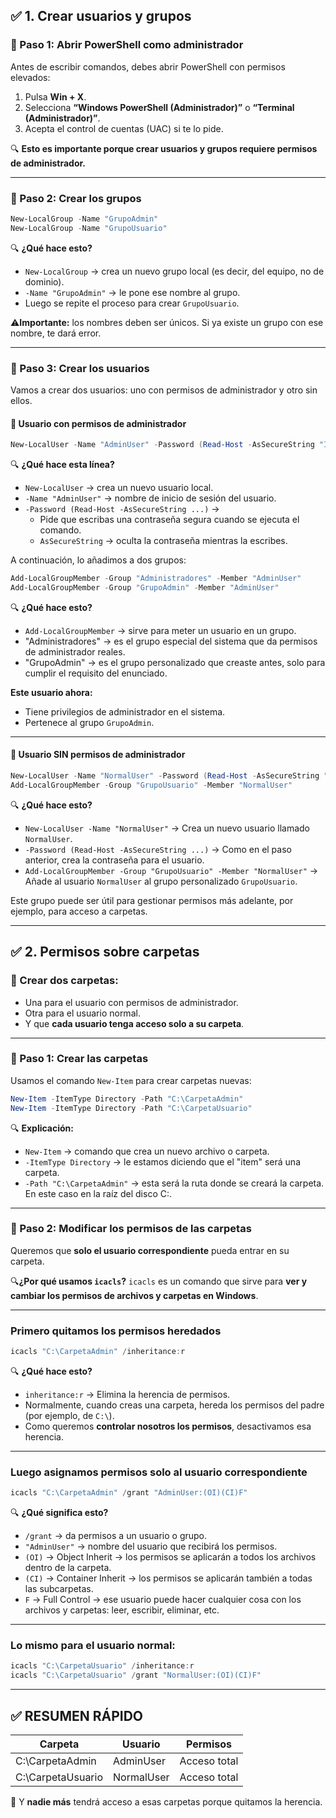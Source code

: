 ## ✅ 1. Crear usuarios y grupos

### 🔹 Paso 1: Abrir PowerShell como administrador
Antes de escribir comandos, debes abrir PowerShell con permisos elevados:

1. Pulsa **Win + X**.
2. Selecciona **“Windows PowerShell (Administrador)”** o **“Terminal (Administrador)”**.
3. Acepta el control de cuentas (UAC) si te lo pide.

🔍 **Esto es importante porque crear usuarios y grupos requiere permisos de administrador.**

---

### 🔹 Paso 2: Crear los grupos
```powershell
New-LocalGroup -Name "GrupoAdmin"
New-LocalGroup -Name "GrupoUsuario"
```

🔍 **¿Qué hace esto?**
- `New-LocalGroup` → crea un nuevo grupo local (es decir, del equipo, no de dominio).
- `-Name "GrupoAdmin"` → le pone ese nombre al grupo.
- Luego se repite el proceso para crear `GrupoUsuario`.

⚠️**Importante:** los nombres deben ser únicos. Si ya existe un grupo con ese nombre, te dará error.

---

### 🔹 Paso 3: Crear los usuarios
Vamos a crear dos usuarios: uno con permisos de administrador y otro sin ellos.

#### 👤 Usuario con permisos de administrador
```powershell
New-LocalUser -Name "AdminUser" -Password (Read-Host -AsSecureString "Introduce una contraseña")
```

🔍 **¿Qué hace esta línea?**
- `New-LocalUser` → crea un nuevo usuario local.
- `-Name "AdminUser"` → nombre de inicio de sesión del usuario.
- `-Password (Read-Host -AsSecureString ...)` →
  - Pide que escribas una contraseña segura cuando se ejecuta el comando.
  - `AsSecureString` → oculta la contraseña mientras la escribes.

A continuación, lo añadimos a dos grupos:
```powershell
Add-LocalGroupMember -Group "Administradores" -Member "AdminUser"
Add-LocalGroupMember -Group "GrupoAdmin" -Member "AdminUser"
```

🔍 **¿Qué hace esto?**
- `Add-LocalGroupMember` → sirve para meter un usuario en un grupo.
- "Administradores" → es el grupo especial del sistema que da permisos de administrador reales.
- "GrupoAdmin" → es el grupo personalizado que creaste antes, solo para cumplir el requisito del enunciado.

**Este usuario ahora:**
- Tiene privilegios de administrador en el sistema.
- Pertenece al grupo `GrupoAdmin`.

---

#### 👤 Usuario SIN permisos de administrador
```powershell
New-LocalUser -Name "NormalUser" -Password (Read-Host -AsSecureString "Introduce una contraseña")
Add-LocalGroupMember -Group "GrupoUsuario" -Member "NormalUser"
```

🔍 **¿Qué hace esto?**
- `New-LocalUser -Name "NormalUser"` → Crea un nuevo usuario llamado `NormalUser`.
- `-Password (Read-Host -AsSecureString ...)` → Como en el paso anterior, crea la contraseña para el usuario.
- `Add-LocalGroupMember -Group "GrupoUsuario" -Member "NormalUser"` → Añade al usuario `NormalUser` al grupo personalizado `GrupoUsuario`.

Este grupo puede ser útil para gestionar permisos más adelante, por ejemplo, para acceso a carpetas.

---

## ✅ 2. Permisos sobre carpetas

### 📁 Crear dos carpetas:
- Una para el usuario con permisos de administrador.
- Otra para el usuario normal.
- Y que **cada usuario tenga acceso solo a su carpeta**.

---

### 🔹 Paso 1: Crear las carpetas
Usamos el comando `New-Item` para crear carpetas nuevas:
```powershell
New-Item -ItemType Directory -Path "C:\CarpetaAdmin"
New-Item -ItemType Directory -Path "C:\CarpetaUsuario"
```

🔍 **Explicación:**
- `New-Item` → comando que crea un nuevo archivo o carpeta.
- `-ItemType Directory` → le estamos diciendo que el "item" será una carpeta.
- `-Path "C:\CarpetaAdmin"` → esta será la ruta donde se creará la carpeta. En este caso en la raíz del disco C:\.

---

### 🔹 Paso 2: Modificar los permisos de las carpetas
Queremos que **solo el usuario correspondiente** pueda entrar en su carpeta.

🔍**¿Por qué usamos `icacls`?**
`icacls` es un comando que sirve para **ver y cambiar los permisos de archivos y carpetas en Windows**.

---

### Primero quitamos los permisos heredados
```powershell
icacls "C:\CarpetaAdmin" /inheritance:r
```

🔍 **¿Qué hace esto?**
- `inheritance:r` → Elimina la herencia de permisos.
- Normalmente, cuando creas una carpeta, hereda los permisos del padre (por ejemplo, de `C:\`).
- Como queremos **controlar nosotros los permisos**, desactivamos esa herencia.

---

### Luego asignamos permisos solo al usuario correspondiente
```powershell
icacls "C:\CarpetaAdmin" /grant "AdminUser:(OI)(CI)F"
```

🔍 **¿Qué significa esto?**
- `/grant` → da permisos a un usuario o grupo.
- `"AdminUser"` → nombre del usuario que recibirá los permisos.
- `(OI)` → Object Inherit → los permisos se aplicarán a todos los archivos dentro de la carpeta.
- `(CI)` → Container Inherit → los permisos se aplicarán también a todas las subcarpetas.
- `F` → Full Control → ese usuario puede hacer cualquier cosa con los archivos y carpetas: leer, escribir, eliminar, etc.

---

### Lo mismo para el usuario normal:
```powershell
icacls "C:\CarpetaUsuario" /inheritance:r
icacls "C:\CarpetaUsuario" /grant "NormalUser:(OI)(CI)F"
```

---

## ✅ RESUMEN RÁPIDO

| Carpeta            | Usuario     | Permisos     |
|--------------------|-------------|--------------|
| C:\CarpetaAdmin    | AdminUser   | Acceso total |
| C:\CarpetaUsuario | NormalUser  | Acceso total |

🔐 Y **nadie más** tendrá acceso a esas carpetas porque quitamos la herencia.

